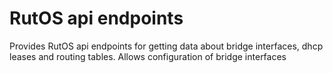 
# RutOS api endpoints
Provides RutOS api endpoints for getting data about bridge interfaces, dhcp leases and routing tables. Allows configuration of bridge interfaces


